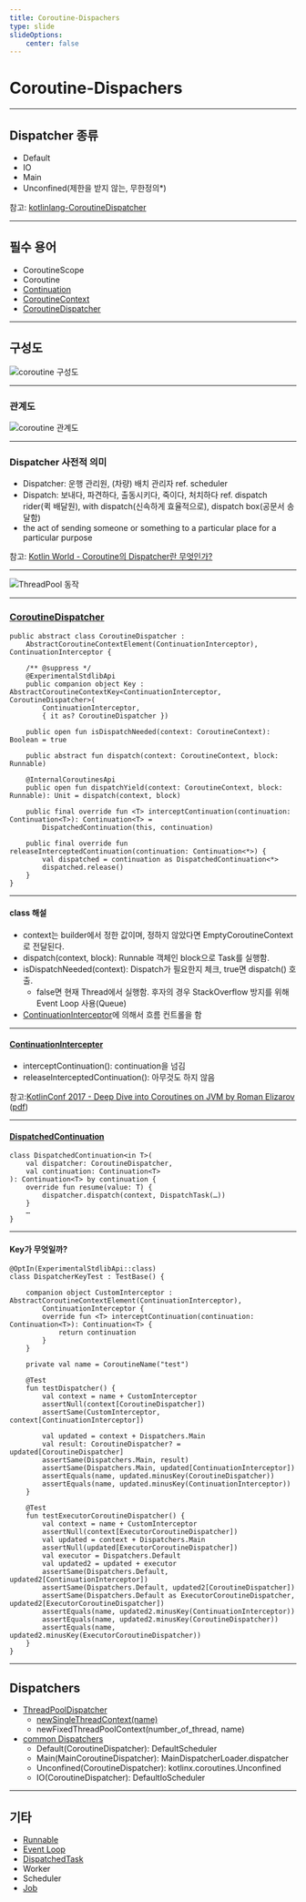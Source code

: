 ```yaml
---
title: Coroutine-Dispachers
type: slide
slideOptions: 
    center: false
---
```


# Coroutine-Dispachers

---

## Dispatcher 종류

- Default
- IO
- Main
- Unconfined(제한을 받지 않는, 무한정의*)

참고: [kotlinlang-CoroutineDispatcher](https://kotlinlang.org/api/kotlinx.coroutines/kotlinx-coroutines-core/kotlinx.coroutines/-coroutine-dispatcher/)

---

## 필수 용어

- CoroutineScope
- Coroutine
- [Continuation](https://kotlinlang.org/api/latest/jvm/stdlib/kotlin.coroutines/-continuation.html)
- [CoroutineContext](https://github.com/JetBrains/kotlin/blob/ea836fd46a1fef07d77c96f9d7e8d7807f793453/libraries/stdlib/src/kotlin/coroutines/CoroutineContext.kt#L14)
- [CoroutineDispatcher](https://github.com/Kotlin/kotlinx.coroutines/blob/master/kotlinx-coroutines-core/common/src/CoroutineDispatcher.kt#L10)

---

## 구성도

![coroutine 구성도](https://i.imgur.com/pWU19RN.png)

---

### 관계도

![coroutine 관계도](https://i.imgur.com/BP3Slu6.png)

---

### Dispatcher 사전적 의미

- Dispatcher: 운행 관리원, (차량) 배치 관리자
  ref. scheduler
- Dispatch: 보내다, 파견하다, 출동시키다, 죽이다, 처치하다
  ref. dispatch rider(퀵 배달원), with dispatch(신속하게 효율적으로), dispatch box(공문서 송달함)
- the act of sending someone or something to a particular place for a particular purpose

참고: [Kotlin World - Coroutine의 Dispatcher란 무엇인가?](https://kotlinworld.com/141)

---

![ThreadPool 동작](https://i.imgur.com/JTQDVk1.png)

---

### [CoroutineDispatcher](https://github.com/Kotlin/kotlinx.coroutines/blob/master/kotlinx-coroutines-core/common/src/CoroutineDispatcher.kt#L10)

```!kotlin=
public abstract class CoroutineDispatcher :
    AbstractCoroutineContextElement(ContinuationInterceptor), ContinuationInterceptor {

    /** @suppress */
    @ExperimentalStdlibApi
    public companion object Key : AbstractCoroutineContextKey<ContinuationInterceptor, CoroutineDispatcher>(
        ContinuationInterceptor,
        { it as? CoroutineDispatcher })

    public open fun isDispatchNeeded(context: CoroutineContext): Boolean = true

    public abstract fun dispatch(context: CoroutineContext, block: Runnable)

    @InternalCoroutinesApi
    public open fun dispatchYield(context: CoroutineContext, block: Runnable): Unit = dispatch(context, block)

    public final override fun <T> interceptContinuation(continuation: Continuation<T>): Continuation<T> =
        DispatchedContinuation(this, continuation)

    public final override fun releaseInterceptedContinuation(continuation: Continuation<*>) {
        val dispatched = continuation as DispatchedContinuation<*>
        dispatched.release()
    }
}
```

---

#### class 해설

- context는 builder에서 정한 값이며, 정하지 않았다면 EmptyCoroutineContext로 전달된다.
- dispatch(context, block): Runnable 객체인 block으로 Task를 실행함.
- isDispatchNeeded(context): Dispatch가 필요한지 체크, true면 dispatch() 호출.
    - false면 현재 Thread에서 실행함. 후자의 경우 StackOverflow 방지를 위해 Event Loop 사용(Queue)
-  [ContinuationInterceptor](https://github.com/JetBrains/kotlin/blob/ea836fd46a1fef07d77c96f9d7e8d7807f793453/libraries/stdlib/src/kotlin/coroutines/ContinuationInterceptor.kt#L20)에 의해서 흐름 컨트롤을 함

---

#### [ContinuationIntercepter](https://github.com/JetBrains/kotlin/blob/ea836fd46a1fef07d77c96f9d7e8d7807f793453/libraries/stdlib/src/kotlin/coroutines/ContinuationInterceptor.kt#L20)

- interceptContinuation(): continuation을 넘김
- releaseInterceptedContinuation(): 아무것도 하지 않음

참고:[KotlinConf 2017 - Deep Dive into Coroutines on JVM by Roman Elizarov](https://youtu.be/YrrUCSi72E8?t=1223)
([pdf](https://resources.jetbrains.com/storage/products/kotlinconf2017/slides/2017+KotlinConf+-+Deep+dive+into+Coroutines+on+JVM.pdf))

---

#### [DispatchedContinuation](https://github.com/Kotlin/kotlinx.coroutines/blob/master/kotlinx-coroutines-core/common/src/internal/DispatchedContinuation.kt)

```!kotlin=
class DispatchedContinuation<in T>(
    val dispatcher: CoroutineDispatcher,
    val continuation: Continuation<T>
): Continuation<T> by continuation {
    override fun resume(value: T) {
        dispatcher.dispatch(context, DispatchTask(…))
    }
    …
}
```

---

#### Key가 무엇일까?

```!kotlin=
@OptIn(ExperimentalStdlibApi::class)
class DispatcherKeyTest : TestBase() {

    companion object CustomInterceptor : AbstractCoroutineContextElement(ContinuationInterceptor),
        ContinuationInterceptor {
        override fun <T> interceptContinuation(continuation: Continuation<T>): Continuation<T> {
            return continuation
        }
    }

    private val name = CoroutineName("test")

    @Test
    fun testDispatcher() {
        val context = name + CustomInterceptor
        assertNull(context[CoroutineDispatcher])
        assertSame(CustomInterceptor, context[ContinuationInterceptor])

        val updated = context + Dispatchers.Main
        val result: CoroutineDispatcher? = updated[CoroutineDispatcher]
        assertSame(Dispatchers.Main, result)
        assertSame(Dispatchers.Main, updated[ContinuationInterceptor])
        assertEquals(name, updated.minusKey(CoroutineDispatcher))
        assertEquals(name, updated.minusKey(ContinuationInterceptor))
    }

    @Test
    fun testExecutorCoroutineDispatcher() {
        val context = name + CustomInterceptor
        assertNull(context[ExecutorCoroutineDispatcher])
        val updated = context + Dispatchers.Main
        assertNull(updated[ExecutorCoroutineDispatcher])
        val executor = Dispatchers.Default
        val updated2 = updated + executor
        assertSame(Dispatchers.Default, updated2[ContinuationInterceptor])
        assertSame(Dispatchers.Default, updated2[CoroutineDispatcher])
        assertSame(Dispatchers.Default as ExecutorCoroutineDispatcher, updated2[ExecutorCoroutineDispatcher])
        assertEquals(name, updated2.minusKey(ContinuationInterceptor))
        assertEquals(name, updated2.minusKey(CoroutineDispatcher))
        assertEquals(name, updated2.minusKey(ExecutorCoroutineDispatcher))
    }
}
```

---

## Dispatchers
- [ThreadPoolDispatcher](https://github.com/Kotlin/kotlinx.coroutines/blob/master/kotlinx-coroutines-core/jvm/src/ThreadPoolDispatcher.kt)
    - [newSingleThreadContext(name)](https://kotlinlang.org/docs/coroutine-context-and-dispatchers.html#jumping-between-threads)
    - newFixedThreadPoolContext(number_of_thread, name)
- [common Dispatchers](https://github.com/Kotlin/kotlinx.coroutines/blob/master/kotlinx-coroutines-core/common/src/Dispatchers.common.kt#L23)
    - Default(CoroutineDispatcher): DefaultScheduler
    - Main(MainCoroutineDispatcher): MainDispatcherLoader.dispatcher
    - Unconfined(CoroutineDispatcher): kotlinx.coroutines.Unconfined
    - IO(CoroutineDispatcher): DefaultIoScheduler

---

## 기타
- [Runnable](https://github.com/Kotlin/kotlinx.coroutines/blob/master/kotlinx-coroutines-core/jvm/src/Runnable.kt)
- [Event Loop](https://github.com/Kotlin/kotlinx.coroutines/blob/master/kotlinx-coroutines-core/jvm/src/EventLoop.kt)
- [DispatchedTask](https://github.com/Kotlin/kotlinx.coroutines/blob/master/kotlinx-coroutines-core/common/src/internal/DispatchedTask.kt)
- Worker
- Scheduler
- [Job](https://github.com/Kotlin/kotlinx.coroutines/blob/master/kotlinx-coroutines-core/common/src/Job.kt)
